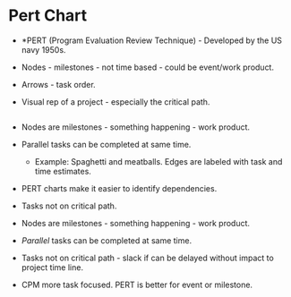 # Pert Chart

* *PERT (Program Evaluation Review Technique) - Developed by the US navy 1950s.

* Nodes - milestones - not time based - could be event/work product.

* Arrows - task order.

* Visual rep of a project - especially the critical path.

![]()

* Nodes are milestones - something happening - work product.

* Parallel tasks can be completed at same time.

  * Example: Spaghetti and meatballs. Edges are labeled with task and time estimates.

* PERT charts make it easier to identify dependencies.

* Tasks not on critical path.

* Nodes are milestones - something happening - work product.

* *Parallel* tasks can be completed at same time.

* Tasks not on critical path - slack if can be delayed without impact to project time line.

* CPM more task focused. PERT is better for event or milestone.

